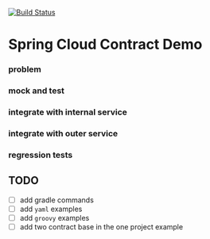 [![Build Status](https://travis-ci.org/dehasi/scc_gp.svg?branch=master)](https://travis-ci.org/dehasi/scc_gp)

# Spring Cloud Contract Demo

### problem

### mock and test

### integrate with internal service

### integrate with outer service

### regression tests

## TODO
- [ ] add gradle commands 
- [ ] add `yaml` examples
- [ ] add `groovy` examples
- [ ] add two contract base in the one project example